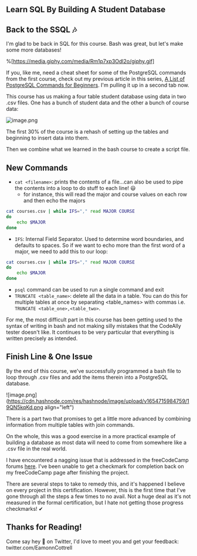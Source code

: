## Learn SQL By Building A Student Database

## Back to the SSQL 🎶

I'm glad to be back in SQL for this course. Bash was great, but let's make some more databases!

%[https://media.giphy.com/media/Rm1p7xp3Odl2o/giphy.gif]

If you, like me, need a cheat sheet for some of the PostgreSQL commands from the first course, check out my previous article in this series, [A List of PostgreSQL Commands for Beginners](https://blog.eamonncottrell.com/a-list-of-postgresql-commands-for-beginners). I'm pulling it up in a second tab now.

This course has us making a four table student database using data in two .csv files. One has a bunch of student data and the other a bunch of course data:

![image.png](https://cdn.hashnode.com/res/hashnode/image/upload/v1650653499862/WoF2TT6so.png)

The first 30% of the course is a rehash of setting up the tables and beginning to insert data into them.

Then we combine what we learned in the bash course to create a script file.

## New Commands

* `cat <filename>`: prints the contents of a file...can also be used to pipe the contents into a loop to do stuff to each line! 😃
    * for instance, this will read the major and course values on each row and then echo the majors 

```bash
cat courses.csv | while IFS="," read MAJOR COURSE
do
    echo $MAJOR
done
```

* `IFS`: Internal Field Separator. Used to determine word boundaries, and defaults to spaces. So if we want to echo more than the first word of a major, we need to add this to our loop:

```bash
cat courses.csv | while IFS="," read MAJOR COURSE
do
    echo $MAJOR
done
```

* `psql` command can be used to run a single command and exit 
* `TRUNCATE <table_name>`: delete all the data in a table. You can do this for multiple tables at once by separating <table_names> with commas i.e. `TRUNCATE <table_one>,<table_two>`.

For me, the most difficult part in this course has been getting used to the syntax of writing in bash and not making silly mistakes that the CodeAlly tester doesn't like. It continues to be very particular that everything is written precisely as intended.

## Finish Line & One Issue

By the end of this course, we've successfully programmed a bash file to loop through .csv files and add the items therein into a PostgreSQL database.

![image.png](https://cdn.hashnode.com/res/hashnode/image/upload/v1654715984759/19QN5kqKd.png align="left")

There is a part two that promises to get a little more advanced by combining information from multiple tables with join commands. 

On the whole, this was a good exercise in a more practical example of building a database as most data will need to come from somewhere like a .csv file in the real world.

I have encountered a nagging issue that is addressed in the freeCodeCamp forums [here](https://forum.freecodecamp.org/t/running-the-relational-database-curriculum-in-your-browser/500231). I've been unable to get a checkmark for completion back on my freeCodeCamp page after finishing the project.

There are several steps to take to remedy this, and it's happened I believe on every project in this certification. However, this is the first time that I've gone through all the steps a few times to no avail. Not a huge deal as it's not measured in the formal certification, but I hate not getting those progress checkmarks! ✔

## Thanks for Reading!

Come say hey 👋 on Twitter, I'd love to meet you and get your feedback: twitter.com/EamonnCottrell